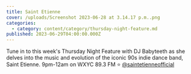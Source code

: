 ```yaml
---
title: Saint Etienne
cover: /uploads/Screenshot 2023-06-28 at 3.14.17 p.m..png
categories:
  - category: content/category/thursday-night-feature.md
published: 2023-06-29T04:00:00.000Z
---
```


Tune in to this week's Thursday Night Feature with DJ Babyteeth as she delves into the music and evolution of the iconic 90s indie dance band, Saint Etienne. 9pm-12am on WXYC 89.3 FM ⭐️ [@saintetienneofficial](https://www.instagram.com/saintetienneofficial/)
